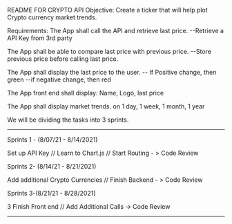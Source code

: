 README FOR CRYPTO API
Objective: Create a ticker that will help plot Crypto currency market trends.

Requirements:
The App shall call the API and retrieve last price.
--Retrieve a API Key from 3rd party

The App shall be able to compare last price with previous price.
--Store previous price before calling last price.

The App shall display the last price to the user.
-- If Positive change, then green
--if negative change, then red

The App front end shall display:
Name, Logo, last price

The App shall display market trends.
on 1 day, 1 week, 1 month, 1 year

We will be dividing the tasks into 3 sprints. 
********************************************
Sprints 1 - (8/07/21 - 8/14/2021)

Set up API Key // Learn to Chart.js // Start Routing - > Code Review

Sprints 2- (8/14/21 - 8/21/2021)

Add additional Crypto Currencies // Finish Backend - > Code Review

Sprints 3-(8/21/21 - 8/28/2021)

3 Finish Front end // Add Additional Calls -> Code Review
********************************************
